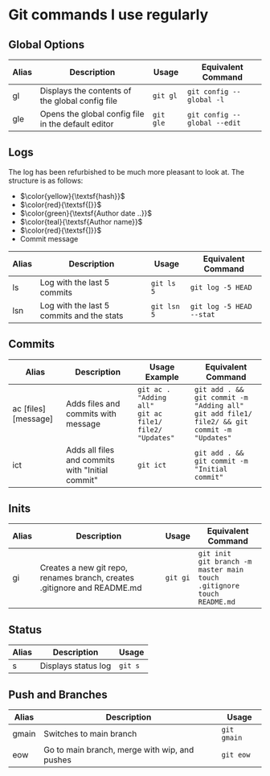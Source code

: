 # Git commands I use regularly

## Global Options

| Alias | Description                                              | Usage           | Equivalent Command                |
|-------|---------------------------------------------------------|-----------------|-----------------------------------|
| gl    | Displays the contents of the global config file          | `git gl`        | `git config --global -l`          |
| gle   | Opens the global config file in the default editor       | `git gle`       | `git config --global --edit`      |

## Logs

The log has been refurbished to be much more pleasant to look at. The structure is as follows:

- $\color{yellow}{\textsf{hash}}$
- $\color{red}{\textsf{[}}$
- $\color{green}{\textsf{Author date ..}}$
- $\color{teal}{\textsf{Author name}}$
- $\color{red}{\textsf{]}}$
- Commit message

| Alias | Description                                 | Usage         | Equivalent Command           |
|-------|---------------------------------------------|---------------|------------------------------|
| ls    | Log with the last 5 commits                 | `git ls 5`    | `git log -5 HEAD`            |
| lsn   | Log with the last 5 commits and the stats   | `git lsn 5`   | `git log -5 HEAD --stat`     |

## Commits

| Alias | Description                                         | Usage Example                                               | Equivalent Command                                             |
|-------|-----------------------------------------------------|-------------------------------------------------------------|---------------------------------------------------------------|
| ac [files] [message]   | Adds files and commits with message                 | `git ac . "Adding all"`<br>`git ac file1/ file2/ "Updates"` | `git add . && git commit -m "Adding all"`<br>`git add file1/ file2/ && git commit -m "Updates"` |
| ict   | Adds all files and commits with "Initial commit"    | `git ict`                                                   | `git add . && git commit -m "Initial commit"`                 |

## Inits

| Alias | Description                                                                 | Usage    | Equivalent Command                                                                 |
|-------|-----------------------------------------------------------------------------|----------|------------------------------------------------------------------------------------|
| gi    | Creates a new git repo, renames branch, creates .gitignore and README.md    | `git gi` | `git init`<br>`git branch -m master main`<br>`touch .gitignore`<br>`touch README.md`|

## Status

| Alias | Description           | Usage   |
|-------|-----------------------|---------|
| s     | Displays status log   | `git s` |

## Push and Branches

| Alias  | Description                                         | Usage      |
|--------|-----------------------------------------------------|------------|
| gmain  | Switches to main branch                             | `git gmain`|
| eow    | Go to main branch, merge with wip, and pushes       | `git eow`  |